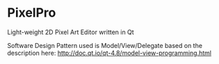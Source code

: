 # PixelPro
Light-weight 2D Pixel Art Editor written in Qt

Software Design Pattern used is Model/View/Delegate based on the description here: http://doc.qt.io/qt-4.8/model-view-programming.html